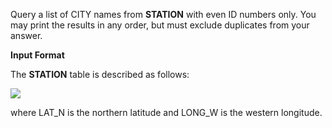 Query a list of CITY names from __STATION__ with even ID numbers only. You may print the results in any order, but must exclude duplicates from your answer.

__Input Format__

The __STATION__ table is described as follows:

![](https://github.com/avtomato/HackerRank/blob/master/SQL/img/1449345840-5f0a551030-Station.jpg)

where LAT_N is the northern latitude and LONG_W is the western longitude.